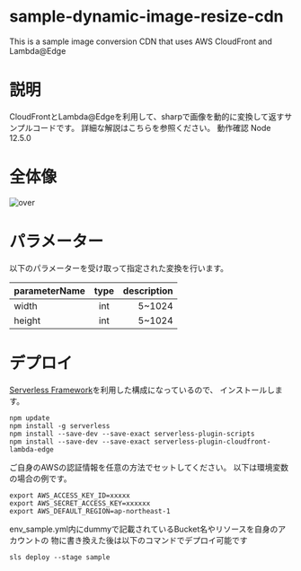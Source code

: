 # sample-dynamic-image-resize-cdn
 This is a sample image conversion CDN that uses AWS CloudFront and Lambda@Edge


# 説明
 CloudFrontとLambda@Edgeを利用して、sharpで画像を動的に変換して返すサンプルコードです。
 詳細な解説はこちらを参照ください。
 動作確認 Node 12.5.0

# 全体像

![over](https://user-images.githubusercontent.com/6446570/101976535-7705ff80-3c89-11eb-9589-fba92821b140.jpg)


# パラメーター

以下のパラメーターを受け取って指定された変換を行います。

| parameterName | type | description |
|:---|:---:|---:|
|width |int |5~1024 |
|height |int |5~1024 |

# デプロイ

[Serverless Framework](https://serverless.com/)を利用した構成になっているので、
インストールします。

```
npm update
npm install -g serverless
npm install --save-dev --save-exact serverless-plugin-scripts
npm install --save-dev --save-exact serverless-plugin-cloudfront-lambda-edge
```

ご自身のAWSの認証情報を任意の方法でセットしてください。
以下は環境変数の場合の例です。

```
export AWS_ACCESS_KEY_ID=xxxxx
export AWS_SECRET_ACCESS_KEY=xxxxxx
export AWS_DEFAULT_REGION=ap-northeast-1
```

env_sample.yml内にdummyで記載されているBucket名やリソースを自身のアカウントの
物に書き換えた後は以下のコマンドでデプロイ可能です

```
sls deploy --stage sample
```

